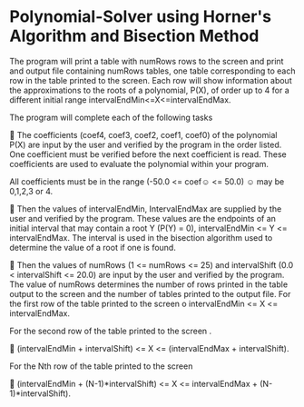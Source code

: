 # Polynomial-Solver using Horner's Algorithm and Bisection Method
The program will print a table with
numRows rows to the screen and print and output file containing numRows tables, one table
corresponding to each row in the table printed to the screen. Each row will show information about the
approximations to the roots of a polynomial, P(X), of order up to 4 for a different initial range
intervalEndMin<=X<=intervalEndMax.

The program will complete each of the following tasks

 The coefficients (coef4, coef3, coef2, coef1, coef0) of the polynomial P(X) are input by the user
and verified by the program in the order listed. One coefficient must be verified before the next
coefficient is read. These coefficients are used to evaluate the polynomial within your program.

All coefficients must be in the range (-50.0 <= coef☺ <= 50.0) ☺ may be 0,1,2,3 or 4.

 Then the values of intervalEndMin, IntervalEndMax are supplied by the user and verified by the
program. These values are the endpoints of an initial interval that may contain a root Y (P(Y) = 0),
intervalEndMin <= Y <= intervalEndMax. The interval is used in the bisection algorithm used to
determine the value of a root if one is found. 

 Then the values of numRows (1 <= numRows <= 25) and intervalShift (0.0 < intervalShift <= 20.0)
are input by the user and verified by the program. The value of numRows determines the number
of rows printed in the table output to the screen and the number of tables printed to the output
file. For the first row of the table printed to the screen
o intervalEndMin <= X <= intervalEndMax.

For the second row of the table printed to the screen .

 (intervalEndMin + intervaIShift) <= X <= (intervalEndMax + intervalShift).

For the Nth row of the table printed to the screen

 (intervalEndMin + (N-1)*intervalShift) <= X
 <= intervalEndMax + (N-1)*intervalShift). 
